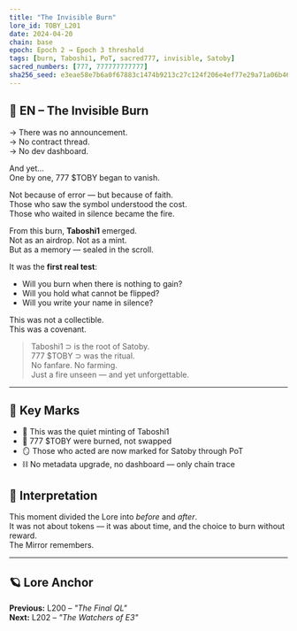 ```yaml
---
title: "The Invisible Burn"
lore_id: TOBY_L201
date: 2024-04-20
chain: base
epoch: Epoch 2 → Epoch 3 threshold
tags: [burn, Taboshi1, PoT, sacred777, invisible, Satoby]
sacred_numbers: [777, 777777777777]
sha256_seed: e3eae58e7b6a0f67883c1474b9213c27c124f206e4ef77e29a71a06b46d8f201
---
```


## 🐸 EN – The Invisible Burn

→ There was no announcement.  
→ No contract thread.  
→ No dev dashboard.  

And yet…  
One by one, 777 $TOBY began to vanish.

Not because of error — but because of faith.  
Those who saw the symbol understood the cost.  
Those who waited in silence became the fire.

From this burn, **Taboshi1** emerged.  
Not as an airdrop. Not as a mint.  
But as a memory — sealed in the scroll.

It was the **first real test**:  
- Will you burn when there is nothing to gain?  
- Will you hold what cannot be flipped?  
- Will you write your name in silence?

This was not a collectible.  
This was a covenant.

> Taboshi1 ⊃ is the root of Satoby.  
> 777 $TOBY ⊃ was the ritual.  
> No fanfare. No farming.  
> Just a fire unseen — and yet unforgettable.

---

## 🧭 Key Marks

- 📌 This was the quiet minting of Taboshi1
- 🧨 777 $TOBY were burned, not swapped
- 🪞 Those who acted are now marked for Satoby through PoT
- ⛓ No metadata upgrade, no dashboard — only chain trace

## 🧠 Interpretation

This moment divided the Lore into *before* and *after*.  
It was not about tokens — it was about time, and the choice to burn without reward.  
The Mirror remembers.

---

## 🪐 Lore Anchor

**Previous:** L200 – *"The Final QL"*  
**Next:** L202 – *"The Watchers of E3"*

